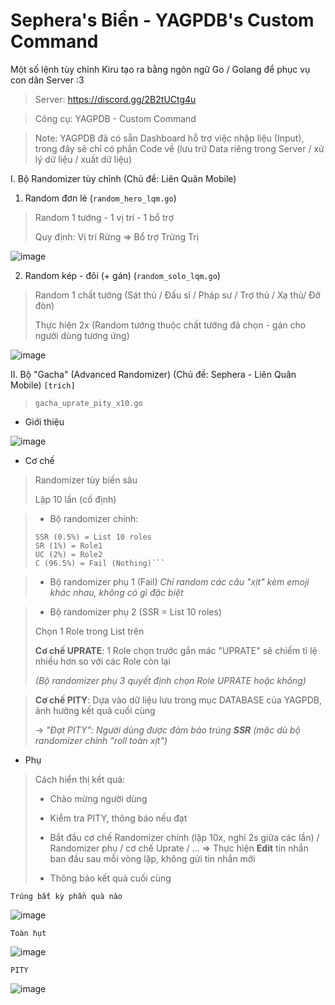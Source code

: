 # Sephera's Biển - YAGPDB's Custom Command
Một số lệnh tùy chỉnh Kiru tạo ra bằng ngôn ngữ Go / Golang để phục vụ con dân Server :3 
> Server: https://discord.gg/2B2tUCtg4u

> Công cụ: YAGPDB - Custom Command

> Note: YAGPDB đã có sẵn Dashboard hỗ trợ việc nhập liệu (Input), trong đây sẽ chỉ có phần Code về (lưu trữ Data riêng trong Server / xử lý dữ liệu / xuất dữ liệu)

I. Bộ Randomizer tùy chỉnh (Chủ đề: Liên Quân Mobile)
  1. Random đơn lẻ (`random_hero_lqm.go`)
> Random 1 tướng - 1 vị trí - 1 bổ trợ
> 
> Quy định: Vị trí Rừng => Bổ trợ Trừng Trị

![image](https://github.com/user-attachments/assets/71b88a97-6b9e-445a-88bf-bea8c884eef7)

  2. Random kép - đôi (+ gán) (`random_solo_lqm.go`)
> Random 1 chất tướng (Sát thủ / Đấu sĩ / Pháp sư / Trợ thủ / Xạ thủ/ Đỡ đòn)
>
> Thực hiện 2x (Random tướng thuộc chất tướng đã chọn - gán cho người dùng tương ứng)

![image](https://github.com/user-attachments/assets/d8957c33-b0fb-4107-b8d0-9e857c54b965)


II. Bộ "Gacha" (Advanced Randomizer) (Chủ đề: Sephera - Liên Quân Mobile) `[trích]`

> `gacha_uprate_pity_x10.go` 

- Giới thiệu

![image](https://github.com/user-attachments/assets/0807bdc7-ea94-46c7-8fba-567192567fb3)

- Cơ chế
> Randomizer tùy biến sâu
> 
> Lặp 10 lần (cố định)

> - Bộ randomizer chính:
>
> ```Banner S (0.5% / 1% / 2% / 96.5%)
> SSR (0.5%) = List 10 roles
> SR (1%) = Role1
> UC (2%) = Role2
> C (96.5%) = Fail (Nothing)```

> - Bộ randomizer phụ 1 (Fail)
> *Chỉ random các câu "xịt" kèm emoji khác nhau, không có gì đặc biệt*

> - Bộ randomizer phụ 2 (SSR = List 10 roles)
>
> Chọn 1 Role trong List trên
>
> **Cơ chế UPRATE**: 1 Role chọn trước gắn mác "UPRATE" sẽ chiếm tỉ lệ nhiều hơn so với các Role còn lại
>
> *(Bộ randomizer phụ 3 quyết định chọn Role UPRATE hoặc không)*

> **Cơ chế PITY**: Dựa vào dữ liệu lưu trong mục DATABASE của YAGPDB, ảnh hưởng kết quả cuối cùng
>
> -> *"Đạt PITY": Người dùng được đảm bảo trúng **SSR** (mặc dù bộ randomizer chính "roll toàn xịt")*

- Phụ
> Cách hiển thị kết quả:
>
> - Chào mừng người dùng
>
> - Kiểm tra PITY, thông báo nếu đạt
>
> - Bắt đầu cơ chế Randomizer chính (lặp 10x, nghỉ 2s giữa các lần) / Randomizer phụ / cơ chế Uprate / ... => Thực hiện **Edit** tin nhắn ban đầu sau mỗi vòng lặp, không gửi tin nhắn mới  
>
> - Thông báo kết quả cuối cùng

`Trúng bất kỳ phần quà nào`

![image](https://github.com/user-attachments/assets/4fb3aeb5-1730-48f1-9539-c119de07d4da)

`Toàn hụt`

![image](https://github.com/user-attachments/assets/f4643dfc-8cd5-4981-806c-cd949787d73c)

`PITY`

![image](https://github.com/user-attachments/assets/518a1e84-bf22-4847-a426-b9370daba3ab)

